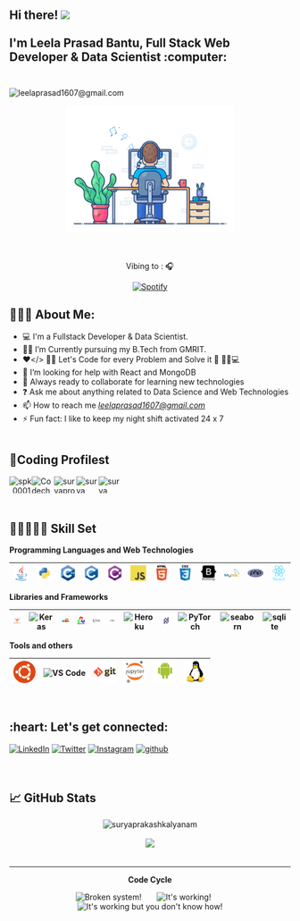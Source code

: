 <h2 align="left">
 <abc>
  <br>Hi there! <img src="https://user-images.githubusercontent.com/42378118/110234147-e3259600-7f4e-11eb-95be-0c4047144dea.gif" width="30"><br>
  <br> I'm Leela Prasad Bantu, Full Stack Web Developer & Data Scientist :computer:<br>
  <br>
 </abc>
</h2> 

<p align="left"> <img src="https://komarev.com/ghpvc/?username=Leelaprasad001&label=Profile%20views&color=0e75b6&style=flat" alt="leelaprasad1607@gmail.com" /> </p>

<div align="center" width="50">

<img src="https://raw.githubusercontent.com/Leelaprasad001/Leelaprasad001/main/images/dev-working_rounded.gif" href="https://github.com/sLeelaprasad001" alt="CoDiNg RocKs"  width="60%"/><br> 
  
<br><br> Vibing to : 🎧  </strong></p>

[![Spotify](https://spotify-readme.sp-xd.vercel.app/api/spotify)](https://open.spotify.com/user/somnathpaul) <br>

</div>

<div align = "left">
   <h2 align="left">👨🏻‍💻 About Me:</h2>
   
   - :computer: I'm a Fullstack Developer & Data Scientist.
   - 😶‍🌫️ I’m Currently pursuing my B.Tech from GMRIT.
   - ❤️</> 🧑‍💻 Let's Code for every Problem and Solve it 🧠 🧑‍💻💻
   - 🤔 I’m looking for help with React and MongoDB
   - :rocket: Always ready to collaborate for learning new technologies
   - :question: Ask me about anything related to Data Science and Web Technologies 
   - 📫 How to reach me *leelaprasad1607@gmail.com*
   - ⚡ Fun fact: I like to keep my night shift activated 24 x 7
     <br><br>
  <h2 align="left">🚀Coding Profilest </></h2>
   
   <a href="https://leetcode.com/LeelaPrasad001/" target="blank"><img align="left" src="https://raw.githubusercontent.com/rahuldkjain/github-profile-readme-generator/master/src/images/icons/Social/leet-code.svg" alt="spk_0001" height="30" width="40" /></a>
   <a href="https://www.codechef.com/users/leelaprasad16" target="blank"><img align="left" src="https://gitgud.io/uploads/-/system/group/avatar/12294/cc.png" alt="Codechef logo" height="30" width="40" /></a>
   <a href="https://auth.geeksforgeeks.org/user/leelaprasad1607/practice" target="blank"><img align="left" src="https://raw.githubusercontent.com/rahuldkjain/github-profile-readme-generator/master/src/images/icons/Social/geeks-for-geeks.svg" alt="suryapro1805/profile" height="30" width="40" /></a>
   <a href="https://www.hackerrank.com/leelaprasad1607?hr_r=1" target="blank"><img align="left" src="https://raw.githubusercontent.com/rahuldkjain/github-profile-readme-generator/master/src/images/icons/Social/hackerrank.svg" alt="surya prakash kalyanam" height="30" width="40" /></a>
   
   <a href="https://www.kaggle.com/leelaprasad001" target="blank"><img align="left" src="https://raw.githubusercontent.com/rahuldkjain/github-profile-readme-generator/master/src/images/icons/Social/kaggle.svg" alt="surya prakash kalyanam" height="30" width="40" /></a>
   
</div>
<br><br>

<div align="left">
 <br>
<h2 align="left"> 👨‍🎓🧑‍💻😎 Skill Set</h2>
 
**Programming Languages and Web Technologies**

<img title="java" alt="Java" width="40px" src="https://raw.githubusercontent.com/devicons/devicon/master/icons/java/java-original.svg" />|<img title="Python" alt="Python" width="40px" src="https://raw.githubusercontent.com/github/explore/master/topics/python/python.png" />|<img title="C++" alt="C++" width="40px" src="https://raw.githubusercontent.com/devicons/devicon/master/icons/cplusplus/cplusplus-original.svg" />|<img title="C" alt="C" width="40px" src="https://raw.githubusercontent.com/devicons/devicon/master/icons/c/c-original.svg" />|<img title="C#" alt="C#" width="40px" src="https://raw.githubusercontent.com/devicons/devicon/master/icons/csharp/csharp-original.svg" />|<img alt="JS" title="JavaScript" width="40px" src="https://raw.githubusercontent.com/github/explore/master/topics/javascript/javascript.png"/>|<img alt="HTML" title="HTML" width="40px" src="https://raw.githubusercontent.com/devicons/devicon/master/icons/html5/html5-original-wordmark.svg"/>|<img alt="CSS" title="CSS" width="40px" src="https://raw.githubusercontent.com/devicons/devicon/master/icons/css3/css3-original-wordmark.svg"/>|<img alt="BootStrap" title="Bootstrap" width="40px" src="https://raw.githubusercontent.com/devicons/devicon/master/icons/bootstrap/bootstrap-plain-wordmark.svg"/>|<img alt="SQl" title="SQL" width="40px" src="https://raw.githubusercontent.com/devicons/devicon/master/icons/mysql/mysql-original-wordmark.svg"/>|<img alt="php" title="php" width="40px" src="https://raw.githubusercontent.com/devicons/devicon/master/icons/php/php-original.svg"/>|<img alt="react" title="react" width="40px" src="https://raw.githubusercontent.com/devicons/devicon/master/icons/react/react-original-wordmark.svg"/>
|--|--|--|--|--|--|--|--|--|--|--|--|

**Libraries and Frameworks**

<img title="TensorFlow" alt="TensorFlow" width="40px" src="https://raw.githubusercontent.com/github/explore/master/topics/tensorflow/tensorflow.png">|<img title="Keras" alt="Keras" width="40px" src="https://upload.wikimedia.org/wikipedia/commons/thumb/a/ae/Keras_logo.svg/240px-Keras_logo.svg.png">|<img title="Scikit-Learn" alt="Scikit Learn" width="40px" src="https://raw.githubusercontent.com/github/explore/master/topics/scikit-learn/scikit-learn.png">|<img title="OpenCV" alt="OpenCV" width="40px" src="https://raw.githubusercontent.com/github/explore/master/topics/opencv/opencv.png">|<img title="Flask" alt="Flask" width="40px" src="https://raw.githubusercontent.com/github/explore/master/topics/flask/flask.png"/>|<img title="jQuery" alt="jQuery" width="40px" src="https://raw.githubusercontent.com/github/explore/master/topics/jquery/jquery.png"/>|<img title="Heruko" alt="Heroku" width="40px" src="https://www.vectorlogo.zone/logos/heroku/heroku-icon.svg"/>|<img title="Pandas" alt="Pandas" width="40px" src="https://raw.githubusercontent.com/devicons/devicon/2ae2a900d2f041da66e950e4d48052658d850630/icons/pandas/pandas-original.svg"/>|<img title="PyTorch" alt="PyTorch" width="40px" src="https://www.vectorlogo.zone/logos/pytorch/pytorch-icon.svg"/>|<img title="seaborn" alt="seaborn" width="40px" src="https://seaborn.pydata.org/_images/logo-mark-lightbg.svg"/>|<img title="sqlite" alt="sqlite" width="40px" src="https://www.vectorlogo.zone/logos/sqlite/sqlite-icon.svg"/>
|--|--|--|--|--|--|--|--|--|--|--|


**Tools and others**

<img title="Ubuntu" alt="Ubuntu" width="40px" src="https://raw.githubusercontent.com/github/explore/master/topics/ubuntu/ubuntu.png">|<img title="VS Code" alt="VS Code" width="40px" src="https://img.icons8.com/fluent/48/000000/visual-studio-code-2019.png">|<img title="git" alt="git" width="40px" src="https://raw.githubusercontent.com/github/explore/master/topics/git/git.png">|<img title="Jupyter Notebook" alt="Jupyter" width="40px" src="https://raw.githubusercontent.com/github/explore/master/topics/jupyter-notebook/jupyter-notebook.png">|<img title="Android"  alt="Android" width="40px" src="https://raw.githubusercontent.com/devicons/devicon/master/icons/android/android-original-wordmark.svg">|<img title="linux"  alt="linux" width="40px" src="https://raw.githubusercontent.com/devicons/devicon/master/icons/linux/linux-original.svg">
|--|--|--|--|--|--|
<br>

</div>

<h2 align="left">:heart: Let's get connected:</h2>

<p><a href="https://www.linkedin.com/in/leela-prasad-bantu-73362824a/" target="_blank"><img alt="LinkedIn" src="https://img.shields.io/badge/linkedin-%230077B5.svg?&style=for-the-badge&logo=linkedin&logoColor=white"  height="30px"/></a>  <a href="https://twitter.com/LeelaPrasad01?t=V_KgOynxcuguFrDOWHrL4Q&s=08" target="_blank"><img alt="Twitter" src="https://img.shields.io/badge/twitter-%231DA1F2.svg?&style=for-the-badge&logo=twitter&logoColor=white"  height="30px"/></a>   <a href="https://www.instagram.com/leelaprasad_bantu/" target="_blank"><img alt="Instagram" src="https://img.shields.io/badge/Instagram-E4405F?style=for-the-badge&logo=instagram&logoColor=white"  height="30px"/></a>  <a href="https://github.com/Leelaprasad001" target="_blank">
<img src=https://img.shields.io/badge/github-%2324292e.svg?&style=for-the-badge&logo=github&logoColor=white alt=github style="margin-bottom: 5px;" />
</a>
</p>


<div align="center" >
<br>
 <h2 align="left">📈 GitHub Stats</h2>
 <img  src="https://github-readme-stats.vercel.app/api/top-langs?username=Leelaprasad001&show_icons=true&locale=en&layout=compact" alt="suryaprakashkalyanam" /><br><br>
 <img src="https://github-readme-stats.vercel.app/api?username=Leelaprasad001&show_icons=true&count_private=true"/> <br>
 
<br/>  
  
<hr></hr>

**Code Cycle**<br>

<img src="https://raw.githubusercontent.com/Tarikul-Islam-Anik/Animated-Fluent-Emojis/master/Emojis/Smilies/Face%20with%20Spiral%20Eyes.png" width="10%" alt="Broken system!"/>
&nbsp;&nbsp;&nbsp;&nbsp;&nbsp;
<img src="https://raw.githubusercontent.com/Tarikul-Islam-Anik/Animated-Fluent-Emojis/master/Emojis/Smilies/Relieved%20Face.png" width="10%" alt="It's working!"/>
&nbsp;&nbsp;&nbsp;&nbsp;&nbsp;
<img src="https://raw.githubusercontent.com/Tarikul-Islam-Anik/Animated-Fluent-Emojis/master/Emojis/Smilies/Astonished%20Face.png" width="10%" alt="It's working but you don't know how!"/><br>



</div>
